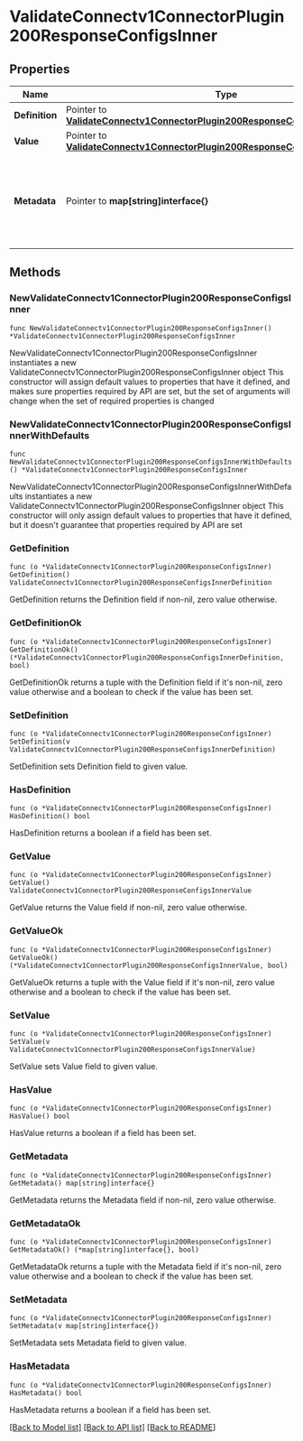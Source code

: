 # ValidateConnectv1ConnectorPlugin200ResponseConfigsInner

## Properties

Name | Type | Description | Notes
------------ | ------------- | ------------- | -------------
**Definition** | Pointer to [**ValidateConnectv1ConnectorPlugin200ResponseConfigsInnerDefinition**](ValidateConnectv1ConnectorPlugin200ResponseConfigsInnerDefinition.md) |  | [optional] 
**Value** | Pointer to [**ValidateConnectv1ConnectorPlugin200ResponseConfigsInnerValue**](ValidateConnectv1ConnectorPlugin200ResponseConfigsInnerValue.md) |  | [optional] 
**Metadata** | Pointer to **map[string]interface{}** | Map of metadata details about the connector configuration, such as type of input, etc. | [optional] 

## Methods

### NewValidateConnectv1ConnectorPlugin200ResponseConfigsInner

`func NewValidateConnectv1ConnectorPlugin200ResponseConfigsInner() *ValidateConnectv1ConnectorPlugin200ResponseConfigsInner`

NewValidateConnectv1ConnectorPlugin200ResponseConfigsInner instantiates a new ValidateConnectv1ConnectorPlugin200ResponseConfigsInner object
This constructor will assign default values to properties that have it defined,
and makes sure properties required by API are set, but the set of arguments
will change when the set of required properties is changed

### NewValidateConnectv1ConnectorPlugin200ResponseConfigsInnerWithDefaults

`func NewValidateConnectv1ConnectorPlugin200ResponseConfigsInnerWithDefaults() *ValidateConnectv1ConnectorPlugin200ResponseConfigsInner`

NewValidateConnectv1ConnectorPlugin200ResponseConfigsInnerWithDefaults instantiates a new ValidateConnectv1ConnectorPlugin200ResponseConfigsInner object
This constructor will only assign default values to properties that have it defined,
but it doesn't guarantee that properties required by API are set

### GetDefinition

`func (o *ValidateConnectv1ConnectorPlugin200ResponseConfigsInner) GetDefinition() ValidateConnectv1ConnectorPlugin200ResponseConfigsInnerDefinition`

GetDefinition returns the Definition field if non-nil, zero value otherwise.

### GetDefinitionOk

`func (o *ValidateConnectv1ConnectorPlugin200ResponseConfigsInner) GetDefinitionOk() (*ValidateConnectv1ConnectorPlugin200ResponseConfigsInnerDefinition, bool)`

GetDefinitionOk returns a tuple with the Definition field if it's non-nil, zero value otherwise
and a boolean to check if the value has been set.

### SetDefinition

`func (o *ValidateConnectv1ConnectorPlugin200ResponseConfigsInner) SetDefinition(v ValidateConnectv1ConnectorPlugin200ResponseConfigsInnerDefinition)`

SetDefinition sets Definition field to given value.

### HasDefinition

`func (o *ValidateConnectv1ConnectorPlugin200ResponseConfigsInner) HasDefinition() bool`

HasDefinition returns a boolean if a field has been set.

### GetValue

`func (o *ValidateConnectv1ConnectorPlugin200ResponseConfigsInner) GetValue() ValidateConnectv1ConnectorPlugin200ResponseConfigsInnerValue`

GetValue returns the Value field if non-nil, zero value otherwise.

### GetValueOk

`func (o *ValidateConnectv1ConnectorPlugin200ResponseConfigsInner) GetValueOk() (*ValidateConnectv1ConnectorPlugin200ResponseConfigsInnerValue, bool)`

GetValueOk returns a tuple with the Value field if it's non-nil, zero value otherwise
and a boolean to check if the value has been set.

### SetValue

`func (o *ValidateConnectv1ConnectorPlugin200ResponseConfigsInner) SetValue(v ValidateConnectv1ConnectorPlugin200ResponseConfigsInnerValue)`

SetValue sets Value field to given value.

### HasValue

`func (o *ValidateConnectv1ConnectorPlugin200ResponseConfigsInner) HasValue() bool`

HasValue returns a boolean if a field has been set.

### GetMetadata

`func (o *ValidateConnectv1ConnectorPlugin200ResponseConfigsInner) GetMetadata() map[string]interface{}`

GetMetadata returns the Metadata field if non-nil, zero value otherwise.

### GetMetadataOk

`func (o *ValidateConnectv1ConnectorPlugin200ResponseConfigsInner) GetMetadataOk() (*map[string]interface{}, bool)`

GetMetadataOk returns a tuple with the Metadata field if it's non-nil, zero value otherwise
and a boolean to check if the value has been set.

### SetMetadata

`func (o *ValidateConnectv1ConnectorPlugin200ResponseConfigsInner) SetMetadata(v map[string]interface{})`

SetMetadata sets Metadata field to given value.

### HasMetadata

`func (o *ValidateConnectv1ConnectorPlugin200ResponseConfigsInner) HasMetadata() bool`

HasMetadata returns a boolean if a field has been set.


[[Back to Model list]](../README.md#documentation-for-models) [[Back to API list]](../README.md#documentation-for-api-endpoints) [[Back to README]](../README.md)


